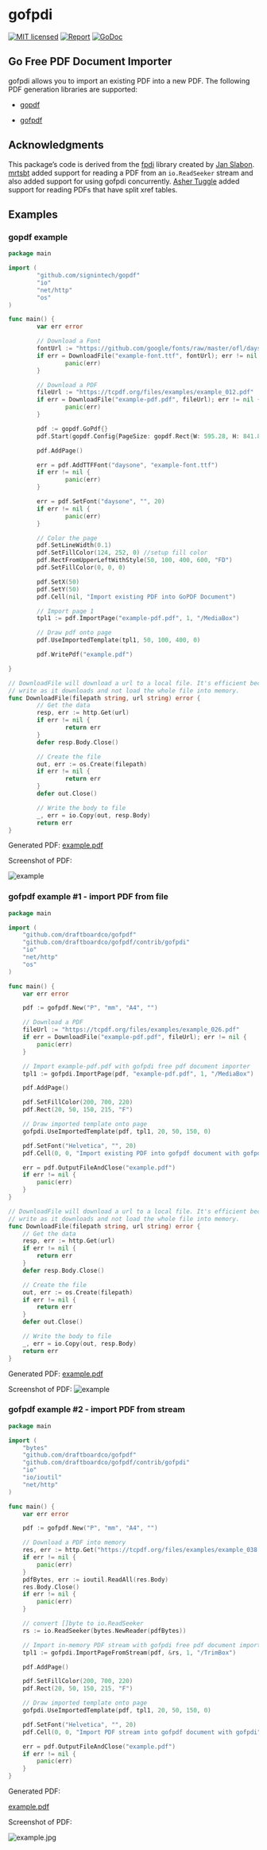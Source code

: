 # gofpdi
[![MIT
licensed](https://img.shields.io/badge/license-MIT-blue.svg)](https://raw.githubusercontent.com/draftboardco/gofpdi/master/LICENSE)
[![Report](https://goreportcard.com/badge/github.com/draftboardco/gofpdi)](https://goreportcard.com/report/github.com/draftboardco/gofpdi)
[![GoDoc](https://img.shields.io/badge/godoc-gofpdi-blue.svg)](https://godoc.org/github.com/draftboardco/gofpdi)

## Go Free PDF Document Importer

gofpdi allows you to import an existing PDF into a new PDF.  The following PDF generation libraries are supported:

- [gopdf](https://github.com/signintech/gopdf)

- [gofpdf](https://github.com/draftboardco/gofpdf)

## Acknowledgments
This package’s code is derived from the [fpdi](https://github.com/Setasign/FPDI/tree/1.6.x-legacy) library created by [Jan Slabon](https://github.com/JanSlabon).
[mrtsbt](https://github.com/mrtsbt) added support for reading a PDF from an `io.ReadSeeker` stream and also added support for using gofpdi concurrently.  [Asher Tuggle](https://github.com/awesomeunleashed) added support for reading PDFs that have split xref tables.

## Examples

### gopdf example

```go
package main

import (
        "github.com/signintech/gopdf"
        "io"
        "net/http"
        "os"
)

func main() {
        var err error

        // Download a Font
        fontUrl := "https://github.com/google/fonts/raw/master/ofl/daysone/DaysOne-Regular.ttf"
        if err = DownloadFile("example-font.ttf", fontUrl); err != nil {
                panic(err)
        }

        // Download a PDF
        fileUrl := "https://tcpdf.org/files/examples/example_012.pdf"
        if err = DownloadFile("example-pdf.pdf", fileUrl); err != nil {
                panic(err)
        }

        pdf := gopdf.GoPdf{}
        pdf.Start(gopdf.Config{PageSize: gopdf.Rect{W: 595.28, H: 841.89}}) //595.28, 841.89 = A4

        pdf.AddPage()

        err = pdf.AddTTFFont("daysone", "example-font.ttf")
        if err != nil {
                panic(err)
        }

        err = pdf.SetFont("daysone", "", 20)
        if err != nil {
                panic(err)
        }

        // Color the page
        pdf.SetLineWidth(0.1)
        pdf.SetFillColor(124, 252, 0) //setup fill color
        pdf.RectFromUpperLeftWithStyle(50, 100, 400, 600, "FD")
        pdf.SetFillColor(0, 0, 0)

        pdf.SetX(50)
        pdf.SetY(50)
        pdf.Cell(nil, "Import existing PDF into GoPDF Document")

        // Import page 1
        tpl1 := pdf.ImportPage("example-pdf.pdf", 1, "/MediaBox")

        // Draw pdf onto page
        pdf.UseImportedTemplate(tpl1, 50, 100, 400, 0)

        pdf.WritePdf("example.pdf")

}

// DownloadFile will download a url to a local file. It's efficient because it will
// write as it downloads and not load the whole file into memory.
func DownloadFile(filepath string, url string) error {
        // Get the data
        resp, err := http.Get(url)
        if err != nil {
                return err
        }
        defer resp.Body.Close()

        // Create the file
        out, err := os.Create(filepath)
        if err != nil {
                return err
        }
        defer out.Close()

        // Write the body to file
        _, err = io.Copy(out, resp.Body)
        return err
}
```

Generated PDF: [example.pdf](https://github.com/signintech/gopdf/files/3144466/example.pdf)

Screenshot of PDF:

![example](https://user-images.githubusercontent.com/9421180/57180557-4c1dbd80-6e4f-11e9-8f47-9d40217805be.jpg)

### gofpdf example #1 - import PDF from file

```go
package main

import (
	"github.com/draftboardco/gofpdf"
	"github.com/draftboardco/gofpdf/contrib/gofpdi"
	"io"
	"net/http"
	"os"
)

func main() {
	var err error

	pdf := gofpdf.New("P", "mm", "A4", "")

	// Download a PDF
	fileUrl := "https://tcpdf.org/files/examples/example_026.pdf"
	if err = DownloadFile("example-pdf.pdf", fileUrl); err != nil {
		panic(err)
	}

	// Import example-pdf.pdf with gofpdi free pdf document importer
	tpl1 := gofpdi.ImportPage(pdf, "example-pdf.pdf", 1, "/MediaBox")

	pdf.AddPage()

	pdf.SetFillColor(200, 700, 220)
	pdf.Rect(20, 50, 150, 215, "F")

	// Draw imported template onto page
	gofpdi.UseImportedTemplate(pdf, tpl1, 20, 50, 150, 0)

	pdf.SetFont("Helvetica", "", 20)
	pdf.Cell(0, 0, "Import existing PDF into gofpdf document with gofpdi")

	err = pdf.OutputFileAndClose("example.pdf")
	if err != nil {
		panic(err)
	}
}

// DownloadFile will download a url to a local file. It's efficient because it will
// write as it downloads and not load the whole file into memory.
func DownloadFile(filepath string, url string) error {
	// Get the data
	resp, err := http.Get(url)
	if err != nil {
		return err
	}
	defer resp.Body.Close()

	// Create the file
	out, err := os.Create(filepath)
	if err != nil {
		return err
	}
	defer out.Close()

	// Write the body to file
	_, err = io.Copy(out, resp.Body)
	return err
}
```

Generated PDF:  [example.pdf](https://github.com/draftboardco/gofpdf/files/3178770/example.pdf)

Screenshot of PDF:
![example](https://user-images.githubusercontent.com/9421180/57713804-ca8d1300-7638-11e9-9f8e-e3f803374803.jpg)



### gofpdf example #2 - import PDF from stream

```go
package main

import (
    "bytes"
    "github.com/draftboardco/gofpdf"
    "github.com/draftboardco/gofpdf/contrib/gofpdi"
    "io"
    "io/ioutil"
    "net/http"
)

func main() {
    var err error

    pdf := gofpdf.New("P", "mm", "A4", "")

    // Download a PDF into memory                                                                                                                     
    res, err := http.Get("https://tcpdf.org/files/examples/example_038.pdf")
    if err != nil {
        panic(err)
    }
    pdfBytes, err := ioutil.ReadAll(res.Body)
    res.Body.Close()
    if err != nil {
        panic(err)
    }

    // convert []byte to io.ReadSeeker                                                                                                                
    rs := io.ReadSeeker(bytes.NewReader(pdfBytes))

    // Import in-memory PDF stream with gofpdi free pdf document importer                                                                             
    tpl1 := gofpdi.ImportPageFromStream(pdf, &rs, 1, "/TrimBox")

    pdf.AddPage()

    pdf.SetFillColor(200, 700, 220)
    pdf.Rect(20, 50, 150, 215, "F")

    // Draw imported template onto page                                                                                                               
    gofpdi.UseImportedTemplate(pdf, tpl1, 20, 50, 150, 0)

    pdf.SetFont("Helvetica", "", 20)
    pdf.Cell(0, 0, "Import PDF stream into gofpdf document with gofpdi")

    err = pdf.OutputFileAndClose("example.pdf")
    if err != nil {
        panic(err)
    }
}
```

Generated PDF:

[example.pdf](https://github.com/draftboardco/gofpdi/files/3483219/example.pdf)

Screenshot of PDF:

![example.jpg](https://user-images.githubusercontent.com/9421180/62728726-18b87500-b9e2-11e9-885c-7c68b7ac6222.jpg)
